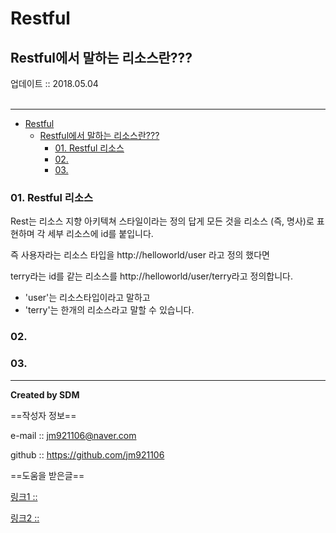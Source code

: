 # Restful
## Restful에서 말하는 리소스란???
<div class="pull-right">  업데이트 :: 2018.05.04 </div><br>

---

<!-- @import "[TOC]" {cmd="toc" depthFrom=1 depthTo=6 orderedList=false} -->
<!-- code_chunk_output -->

* [Restful](#restful)
	* [Restful에서 말하는 리소스란???](#restful에서-말하는-리소스란)
		* [01. Restful 리소스](#01-restful-리소스)
		* [02.](#02)
		* [03.](#03)

<!-- /code_chunk_output -->

### 01. Restful 리소스

Rest는 리소스 지향 아키텍쳐 스타일이라는 정의 답게 모든 것을 리소스 (즉, 명사)로 표현하며 각 세부 리소스에 id를 붙입니다.

즉 사용자라는 리소스 타입을 http://helloworld/user 라고 정의 했다면

terry라는 id를 같는 리소스를 http://helloworld/user/terry라고 정의합니다.

- 'user'는 리소스타입이라고 말하고
- 'terry'는 한개의 리소스라고 말할 수 있습니다.

### 02.

### 03.


---

**Created by SDM**

==작성자 정보==

e-mail :: jm921106@naver.com

github :: https://github.com/jm921106

==도움을 받은글==

[링크1 :: ]()

[링크2 :: ]()
